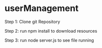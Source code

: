 # userManagement

Step 1:
  Clone git Repository

Step 2:
  run npm install to download resources
  
Step 3: 
  run node server.js to see file running
